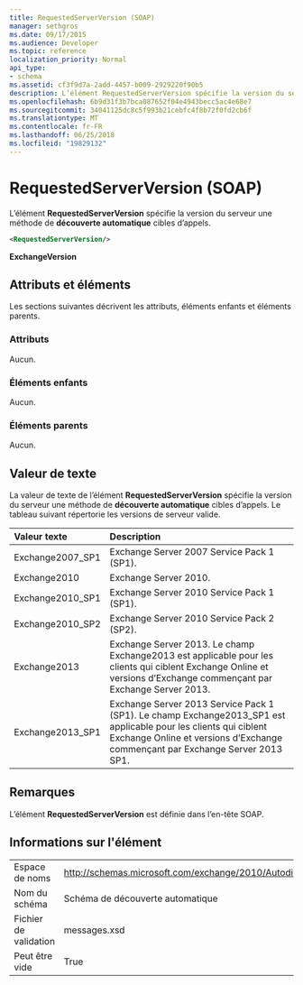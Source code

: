 ```yaml
---
title: RequestedServerVersion (SOAP)
manager: sethgros
ms.date: 09/17/2015
ms.audience: Developer
ms.topic: reference
localization_priority: Normal
api_type:
- schema
ms.assetid: cf3f9d7a-2add-4457-b009-2929220f90b5
description: L’élément RequestedServerVersion spécifie la version du serveur une méthode de découverte automatique cibles d’appels.
ms.openlocfilehash: 6b9d31f3b7bca087652f04e4943becc5ac4e68e7
ms.sourcegitcommit: 34041125dc8c5f993b21cebfc4f8b72f0fd2cb6f
ms.translationtype: MT
ms.contentlocale: fr-FR
ms.lasthandoff: 06/25/2018
ms.locfileid: "19829132"
---
```

# <a name="requestedserverversion-soap"></a>RequestedServerVersion (SOAP)

L’élément **RequestedServerVersion** spécifie la version du serveur une méthode de **découverte automatique** cibles d’appels. 
  
```XML
<RequestedServerVersion/>
```

 **ExchangeVersion**
## <a name="attributes-and-elements"></a>Attributs et éléments

Les sections suivantes décrivent les attributs, éléments enfants et éléments parents.
  
### <a name="attributes"></a>Attributs

Aucun.
  
### <a name="child-elements"></a>Éléments enfants

Aucun.
  
### <a name="parent-elements"></a>Éléments parents

Aucun.
  
## <a name="text-value"></a>Valeur de texte

La valeur de texte de l’élément **RequestedServerVersion** spécifie la version du serveur une méthode de **découverte automatique** cibles d’appels. Le tableau suivant répertorie les versions de serveur valide. 
  
|**Valeur texte**|**Description**|
|:-----|:-----|
|Exchange2007_SP1  <br/> |Exchange Server 2007 Service Pack 1 (SP1).  <br/> |
|Exchange2010  <br/> |Exchange Server 2010.  <br/> |
|Exchange2010_SP1  <br/> |Exchange Server 2010 Service Pack 1 (SP1).  <br/> |
|Exchange2010_SP2  <br/> |Exchange Server 2010 Service Pack 2 (SP2).  <br/> |
|Exchange2013  <br/> |Exchange Server 2013. Le champ Exchange2013 est applicable pour les clients qui ciblent Exchange Online et versions d’Exchange commençant par Exchange Server 2013.  <br/> |
|Exchange2013_SP1  <br/> |Exchange Server 2013 Service Pack 1 (SP1). Le champ Exchange2013_SP1 est applicable pour les clients qui ciblent Exchange Online et versions d’Exchange commençant par Exchange Server 2013 SP1.  <br/> |
   
## <a name="remarks"></a>Remarques

L’élément **RequestedServerVersion** est définie dans l’en-tête SOAP. 
  
## <a name="element-information"></a>Informations sur l'élément

|||
|:-----|:-----|
|Espace de noms  <br/> |http://schemas.microsoft.com/exchange/2010/Autodiscover  <br/> |
|Nom du schéma  <br/> |Schéma de découverte automatique  <br/> |
|Fichier de validation  <br/> |messages.xsd  <br/> |
|Peut être vide  <br/> |True  <br/> |
   

